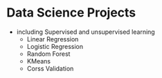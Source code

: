 # Data Science Projects
- including Supervised and unsupervised learning
    - Linear Regression
    - Logistic Regression
    - Random Forest
    - KMeans
    - Corss Validation
